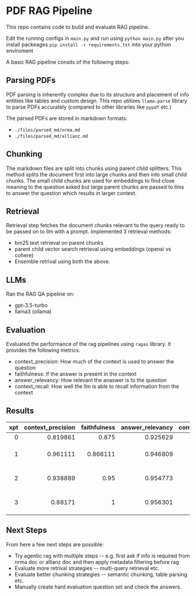 # PDF RAG Pipeline

This repo contains code to build and evaluate RAG pipeline. 

Edit the running configs in `main.py` and run using `python main.py` after you install packeages `pip install -r requirements.txt` into your python enviroment

A basic RAG pipeline consits of the following steps:

## Parsing PDFs
PDF parsing is inherently complex due to its structure and placement of info entities like tables and custom design. This repo utilizes `llama-parse` library to parse PDFs accurately (compared to other libraries like `pypdf` etc.)

The parsed PDFs are stored in markdown formats:
- `./files/parsed_md/nrma.md`
- `./files/parsed_md/allianz.md`

## Chunking
The markdown files are split into chunks using parent child splitters. This method splits the document first into large chunks and then into small child chunks. The small child chunks are used for embeddings to find close meaning to the question asked but large parent chunks are passed to llms to answer the question which results in larger context.

## Retrieval
Retrieval step fetches the document chunks relevant to the query ready to be passed on to llm with a prompt.
Implemented 3 retrieval methods:
- bm25 text retrieval on parent chunks
- parent child vector search retrieval using embeddings (openai vs cohere)
- Ensemble retrival using both the above.

## LLMs
Ran the RAG QA pipeline on:
- gpt-3.5-turbo
- llama3 (ollama)

## Evaluation
Evaluated the performance of the rag pipelines using `ragas` library. It provides the following metrics:
- context_precision: How much of the context is used to answer the question
- faithfulness: If the answer is present in the context
- answer_relevancy: How relevant the anaswer is to the question
- context_recall: How well the llm is able to recall information from the context

## Results
| xpt |   context_precision |   faithfulness |   answer_relevancy |   context_recall | embedding   | retriever_mode   | llm           |
|---:|--------------------:|---------------:|-------------------:|-----------------:|:------------|:-----------------|:--------------|
|  0 |            0.819861 |       0.875    |           0.925629 |         0.966667 | -           | bm25             | ollama        |
|  1 |            0.961111 |       0.866111 |           0.946809 |         1        | openai      | vector           | gpt-3.5-turbo |
|  2 |            0.938889 |       0.95     |           0.954773 |         0.833333 | cohere      | vector           | gpt-3.5-turbo |
|  3 |            0.88171  |       1        |           0.956301 |         1        | openai      | ensemble         | gpt-3.5-turbo |

## Next Steps
From here a few next steps are possible:
- Try agentic rag with multiple steps -- e.g. first ask if info is required from nrma doc or allianz doc and then apply metadata filtering before rag
- Evaluate more retrival strategies -- multi-query retrieval etc.
- Evaluate better chunking strategies -- semantic chunking, table parsing etc.
- Manually create hard evaluation question set and check the answers. 